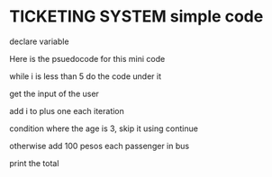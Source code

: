 # TICKETING SYSTEM simple code

declare variable

Here is the psuedocode for this mini code

while i is less than 5 do the code under it

get the input of the user

add i to plus one each iteration

condition where the age is 3, skip it using continue

otherwise add 100 pesos each passenger in bus

print the total
